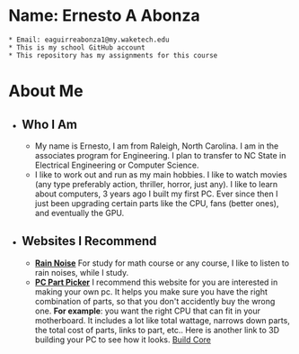 # Name: Ernesto A Abonza
	* Email: eaguirreabonza1@my.waketech.edu
	* This is my school GitHub account
	* This repository has my assignments for this course

# **About Me**    
* ## Who I Am
	* My name is Ernesto, I am from Raleigh, North Carolina. I am in the associates program for Engineering. I plan to transfer to NC State in Electrical Engineering or Computer Science.  
	* I like to work out and run as my main hobbies. I like to watch movies (any type preferably action, thriller, horror, just any). I like to learn about computers, 3 years ago I built my first PC. Ever since then I just been upgrading certain parts like the CPU, fans (better ones), and eventually the GPU.
* ## Websites I Recommend
	* **[Rain Noise]** For study for math course or any course, I like to listen to rain noises, while I study.
	* **[PC Part Picker]** I recommend this website for you are interested in making your own pc. It helps you make sure you have the right combination of parts, so that you don't accidently buy the wrong one. **For example**: you want the right CPU that can fit in your motherboard. It includes a lot like total wattage, narrows down parts, the total cost of parts, links to part, etc.. Here is another link to 3D building your PC to see how it looks. [Build Core]

[PC Part Picker]: (https://pcpartpicker.com/)
[Build Core]: (https://buildcores.com/)
[Rain Noise]: (https://rainymood.com/)